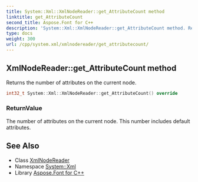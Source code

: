 ```yaml
---
title: System::Xml::XmlNodeReader::get_AttributeCount method
linktitle: get_AttributeCount
second_title: Aspose.Font for C++
description: 'System::Xml::XmlNodeReader::get_AttributeCount method. Returns the number of attributes on the current node in C++.'
type: docs
weight: 300
url: /cpp/system.xml/xmlnodereader/get_attributecount/
---
```

## XmlNodeReader::get_AttributeCount method


Returns the number of attributes on the current node.

```cpp
int32_t System::Xml::XmlNodeReader::get_AttributeCount() override
```


### ReturnValue

The number of attributes on the current node. This number includes default attributes.

## See Also

* Class [XmlNodeReader](../)
* Namespace [System::Xml](../../)
* Library [Aspose.Font for C++](../../../)
